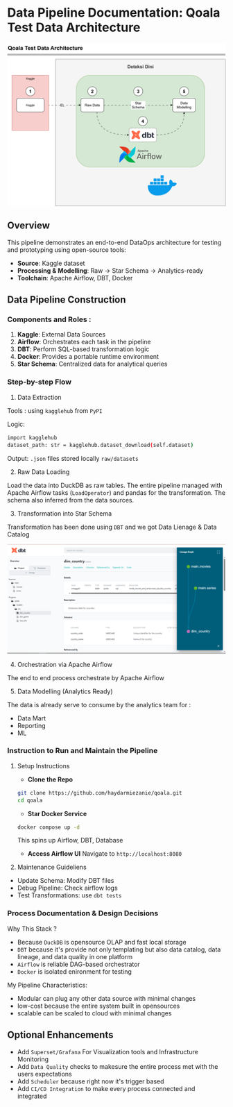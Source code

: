 # Data Pipeline Documentation: Qoala Test Data Architecture

![architecture](docs/qoala.drawio.svg)

## Overview 

This pipeline demonstrates an end-to-end DataOps architecture for testing and prototyping using open-source tools:
- **Source**: Kaggle dataset
- **Processing & Modelling**: Raw -> Star Schema -> Analytics-ready
- **Toolchain**: Apache Airflow, DBT, Docker

## Data Pipeline Construction

### Components and Roles : 
1. **Kaggle**: External Data Sources
2. **Airflow**: Orchestrates each task in the pipeline
3. **DBT**: Perform SQL-based transformation logic
4. **Docker**: Provides a portable runtime environment
5. **Star Schema**: Centralized data for analytical queries

### Step-by-step Flow

1. Data Extraction

Tools : using `kagglehub` from `PyPI`

Logic:
```bash
import kagglehub
dataset_path: str = kagglehub.dataset_download(self.dataset)
```

Output: `.json` files stored locally `raw/datasets`

2. Raw Data Loading

Load the data into DuckDB as raw tables. The entire pipeline managed with Apache Airflow tasks (`LoadOperator`) and pandas for the transformation. The schema also inferred from the data sources.

3. Transformation into Star Schema

Transformation has been done using `DBT` and we got Data Lienage & Data Catalog

![DBT](docs/dbt.png)

4. Orchestration via Apache Airflow

The end to end process orchestrate by Apache Airflow

5. Data Modelling (Analytics Ready)

The data is already serve to consume by the analytics team for :
- Data Mart
- Reporting
- ML

### Instruction to Run and Maintain the Pipeline
1. Setup Instructions
    - **Clone the Repo**
    ```bash
    git clone https://github.com/haydarmiezanie/qoala.git
    cd qoala
    ```
    - **Star Docker Service**
    ```bash
    docker compose up -d
    ```
    This spins up Airflow, DBT, Database
    - **Access Airflow UI**
    Navigate to `http://localhost:8080`

2. Maintenance Guideliens
- Update Schema: Modify DBT files
- Debug Pipeline: Check airflow logs
- Test Transformations: use `dbt tests`

### Process Documentation & Design Decisions
Why This Stack ?
- Because `DuckDB` is opensource OLAP and fast local storage
- `DBT` because it's provide not only templating but also data catalog, data lineage, and data quality in one platform
- `Airflow` is reliable DAG-based orchestrator
- `Docker` is isolated enironment for testing

My Pipeline Characteristics:
- Modular can plug any other data source with minimal changes
- low-cost because the entire system built in opensources
- scalable can be scaled to cloud with minimal changes

## Optional Enhancements
- Add `Superset/Grafana` For Visualization tools and Infrastructure Monitoring
- Add `Data Quality` checks to makesure the entire process met with the users expectations
- Add `Scheduler` because right now it's trigger based
- Add `CI/CD Integration` to make every process connected and integrated 